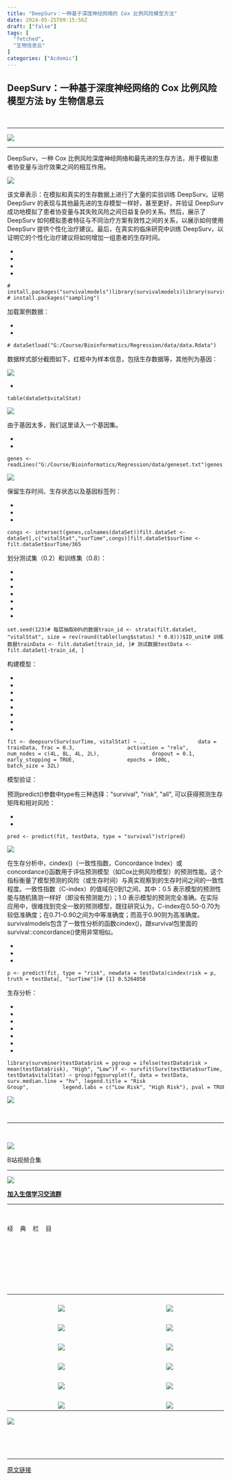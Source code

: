 ```yaml
---
title: "DeepSurv：一种基于深度神经网络的 Cox 比例风险模型方法"
date: 2024-05-25T09:15:56Z
draft: ["false"]
tags: [
  "fetched",
  "生物信息云"
]
categories: ["Acdemic"]
---
```

DeepSurv：一种基于深度神经网络的 Cox 比例风险模型方法 by 生物信息云
------
<div><section><mp-common-profile data-pluginname="mpprofile" data-id="MzA4NDAzODkzMA==" data-headimg="http://mmbiz.qpic.cn/mmbiz_png/dREape4YBzxWN6ialKv18AuE9NAspKUjBTu1vDKIiaVNfPJmP2iaZGCB4RuvytSBVEqoqMI9mIa91jfCmp1jWwA8g/0?wx_fmt=png" data-nickname="生物信息云" data-alias="MedBioInfoCloud" data-signature="生信菜鸟的云笔记" data-from="0" data-weuitheme="light"></mp-common-profile></section><p data-mpa-powered-by="yiban.io"><br></p><hr><p><img data-imgfileid="503802426" data-ratio="0.25" data-s="300,640" data-type="jpeg" data-w="600" data-src="https://mmbiz.qpic.cn/mmbiz_jpg/dREape4YBzyF5jVxNCORGgSJRgWqy8hD1vw3aTCTiauBVLErhPNxeAq1Z3p1iaawPViah3KsJ6q4ibys098ibmnjzcQ/640?wx_fmt=jpeg" src="https://mmbiz.qpic.cn/mmbiz_jpg/dREape4YBzyF5jVxNCORGgSJRgWqy8hD1vw3aTCTiauBVLErhPNxeAq1Z3p1iaawPViah3KsJ6q4ibys098ibmnjzcQ/640?wx_fmt=jpeg"><br></p><hr><p>DeepSurv，一种 Cox 比例风险深度神经网络和最先进的生存方法，用于模拟患者协变量与治疗效果之间的相互作用。<br></p><p><img data-galleryid="" data-imgfileid="503802447" data-ratio="0.439312567132116" data-s="300,640" data-type="png" data-w="931" data-src="https://mmbiz.qpic.cn/mmbiz_png/dREape4YBzwuOFROicwHE0JbQoStnmYf3szUFQUOoMDOLJUY8LqrpcRaH9d7LasU55BKxv1RmbicJHnOZCQlFtvw/640?wx_fmt=png&amp;from=appmsg" src="https://mmbiz.qpic.cn/mmbiz_png/dREape4YBzwuOFROicwHE0JbQoStnmYf3szUFQUOoMDOLJUY8LqrpcRaH9d7LasU55BKxv1RmbicJHnOZCQlFtvw/640?wx_fmt=png&amp;from=appmsg"></p><p>该文章表示：在模拟和真实的生存数据上进行了大量的实验训练 DeepSurv。证明 DeepSurv 的表现与其他最先进的生存模型一样好，甚至更好，并验证 DeepSurv 成功地模拟了患者协变量与其失败风险之间日益复杂的关系。然后，展示了 DeepSurv 如何模拟患者特征与不同治疗方案有效性之间的关系，以展示如何使用 DeepSurv 提供个性化治疗建议。最后，在真实的临床研究中训练 DeepSurv，以证明它的个性化治疗建议将如何增加一组患者的生存时间。</p><section><ul><li><li><li><li></ul><pre data-lang="javascript"><code><span># install.packages(<span>"survivalmodels"</span>)</span></code><code><span>library(survivalmodels)</span></code><code><span>library(survival)</span></code><code><span>library(sampling) # install.packages(<span>"sampling"</span>)</span></code></pre></section><p>加载案例数据：<br></p><section><ul><li><li></ul><pre data-lang="sql"><code><span><span># dataSet</span></span></code><code><span><span>load</span>(<span>"G:/Course/Bioinformatics/Regression/data/data.Rdata"</span>)</span></code></pre></section><p>数据样式部分截图如下，红框中为样本信息，包括生存数据等，其他列为基因：</p><p><img data-galleryid="" data-imgfileid="503802441" data-ratio="0.3212962962962963" data-s="300,640" data-type="png" data-w="1080" data-src="https://mmbiz.qpic.cn/mmbiz_png/dREape4YBzwuOFROicwHE0JbQoStnmYf3zuPcG2ZPAdN3DnkvKO6kiaibhWz5N1aGUNJJxVehndLP8hiayOsN4FXew/640?wx_fmt=png&amp;from=appmsg" src="https://mmbiz.qpic.cn/mmbiz_png/dREape4YBzwuOFROicwHE0JbQoStnmYf3zuPcG2ZPAdN3DnkvKO6kiaibhWz5N1aGUNJJxVehndLP8hiayOsN4FXew/640?wx_fmt=png&amp;from=appmsg"></p><section><ul><li></ul><pre data-lang="bash"><code><span>table(dataSet<span>$vitalStat</span>)</span></code></pre></section><p><img data-galleryid="" data-imgfileid="503802442" data-ratio="0.316622691292876" data-s="300,640" data-type="png" data-w="379" data-src="https://mmbiz.qpic.cn/mmbiz_png/dREape4YBzwuOFROicwHE0JbQoStnmYf3OiagGI2tDia0zIibtOm2tmLSL78ibsSdDO6EJB8MWHxibiajj6GbAicVYlYsA/640?wx_fmt=png&amp;from=appmsg" src="https://mmbiz.qpic.cn/mmbiz_png/dREape4YBzwuOFROicwHE0JbQoStnmYf3OiagGI2tDia0zIibtOm2tmLSL78ibsSdDO6EJB8MWHxibiajj6GbAicVYlYsA/640?wx_fmt=png&amp;from=appmsg"></p><p>由于基因太多，我们这里读入一个基因集。<br></p><section><ul><li><li></ul><pre data-lang="makefile"><code><span>genes &lt;- readLines(<span>"G:/Course/Bioinformatics/Regression/data/geneset.txt"</span>)</span></code><code><span><span>genes[1:5]</span></span></code></pre></section><p><img data-galleryid="" data-imgfileid="503802443" data-ratio="0.08448928121059268" data-s="300,640" data-type="png" data-w="793" data-src="https://mmbiz.qpic.cn/mmbiz_png/dREape4YBzwuOFROicwHE0JbQoStnmYf3sECaY9gP9qsycia8VicctFnG0NicGkrXL4u3WJ7jwc3IvY4hib3pe7kMSw/640?wx_fmt=png&amp;from=appmsg" src="https://mmbiz.qpic.cn/mmbiz_png/dREape4YBzwuOFROicwHE0JbQoStnmYf3sECaY9gP9qsycia8VicctFnG0NicGkrXL4u3WJ7jwc3IvY4hib3pe7kMSw/640?wx_fmt=png&amp;from=appmsg"></p><p>保留生存时间、生存状态以及基因标签列：<br></p><section><ul><li><li><li></ul><pre data-lang="nginx"><code><span><span>congs</span> &lt;- intersect(genes,colnames(dataSet))</span></code><code><span>filt.dataSet &lt;- dataSet[,c(<span>"vitalStat"</span>,<span>"surTime"</span>,congs)]</span></code><code><span>filt.dataSet<span>$surTime</span> &lt;- filt.dataSet<span>$surTime</span>/<span>365</span></span></code></pre></section><p><span>划分测试</span><span>集（0.2）和训练集（0.8）：</span><br></p><section><ul><li><li><li><li><li><li><li></ul><pre data-lang="sql"><code><span>set.seed(<span>123</span>)</span></code><code><span><span># 每层抽取80%的数据</span></span></code><code><span>train_id &lt;- strata(filt.dataSet, <span>"vitalStat"</span>, <span>size</span> = rev(<span>round</span>(<span>table</span>(lung$<span>status</span>) * <span>0.8</span>)))$ID_unit</span></code><code><span><span># 训练数据</span></span></code><code><span>trainData &lt;- filt.dataSet[train_id, ]</span></code><code><span><span># 测试数据</span></span></code><code><span>testData &lt;- filt.dataSet[-train_id, ]</span></code></pre></section><p>构建模型：</p><section><ul><li><li><li><li><li><li><li><li></ul><pre data-lang="xml"><code><span>fit <span>&lt;<span>-</span> <span>deepsurv</span>(<span>Surv</span>(<span>surTime</span>, <span>vitalStat</span>) ~ <span>.</span>, </span></span></code><code><span>                <span>data</span> = <span>trainData,</span> <span>frac</span> = <span>0.3,</span> </span></code><code><span>                <span>activation</span> = <span>"relu"</span>,</span></code><code><span>                <span>num_nodes</span> = <span>c(4L,</span> <span>8L</span>, <span>4L</span>, <span>2L</span>), </span></code><code><span>                <span>dropout</span> = <span>0.1,</span> </span></code><code><span>                <span>early_stopping</span> = <span>TRUE,</span> </span></code><code><span>                <span>epochs</span> = <span>100L,</span></span></code><code><span>                batch_size = 32L)</span></code></pre></section><p>模型验证：</p><p>预测predict()参数中type有三种选择："survival", "risk", "all", 可以获得预测生存矩阵和相对风险：</p><section><ul><li><li></ul><pre data-lang="bash"><code><span>pred &lt;- predict(fit, testData, <span>type</span> = <span>"survival"</span>)</span></code><code><span>str(pred)</span></code></pre></section><p><img data-galleryid="" data-imgfileid="503802444" data-ratio="0.2861685214626391" data-s="300,640" data-type="png" data-w="629" data-src="https://mmbiz.qpic.cn/mmbiz_png/dREape4YBzwuOFROicwHE0JbQoStnmYf3ljiay1FMRwgouyAVib8B0RzD6ZNUjKKHUsibr1ic4vMgKgbzLSNxCDf7gQ/640?wx_fmt=png&amp;from=appmsg" src="https://mmbiz.qpic.cn/mmbiz_png/dREape4YBzwuOFROicwHE0JbQoStnmYf3ljiay1FMRwgouyAVib8B0RzD6ZNUjKKHUsibr1ic4vMgKgbzLSNxCDf7gQ/640?wx_fmt=png&amp;from=appmsg"></p><p><span>在生存分析中，cindex()（一致性指数，Concordance Index）或concordance()函数用于评估预测模型（如Cox比例风险模型）的预测性能。这个指标衡量了模型预测的风险（或生存时间）与真实观察到的生存时间之间的一致性程度。</span><span>一致性指数（C-index）的值域在0到1之间，其中：</span><span>0.5 表示模型的预测性能与随机猜测一样好（即没有预测能力）；</span><span>1</span><span>.0 表示模型的预测完全准确。在实际应用中，很难找到完全一致的预测模型，既往研究认为，C-index在0.50-0.70为较低准确度；在0.71-0.90之间为中等准确度；而高于0.90则为高准确度。</span><span>survivalmodels包含了一致性分析的函数cindex()，跟survival包里面的survival::concordance()使用非常相似。</span></p><section><ul><li><li><li></ul><pre data-lang="xml"><code><span>p <span>&lt;<span>-</span> <span>predict</span>(<span>fit</span>, <span>type</span> = <span>"risk"</span>, <span>newdata</span> = <span>testData)</span></span></span></code><code><span><span>cindex</span>(<span>risk</span> = <span>p,</span> <span>truth</span> = <span>testData[,</span> "<span>surTime</span>"])</span></code><code><span># [<span>1</span>] <span>0.5264058</span></span></code></pre></section><p>生存分析：<br></p><section><ul><li><li><li><li><li><li><li></ul><pre data-lang="php"><code><span>library(survminer)</span></code><code><span>testData$risk = p</span></code><code><span>group = ifelse(testData$risk &gt; mean(testData$risk), <span>"High"</span>, <span>"Low"</span>)</span></code><code><span>f &lt;- survfit(Surv(testData$surTime, testData$vitalStat) ~ group)</span></code><code><span>f</span></code><code><span>ggsurvplot(f, data = testData, surv.median.line = <span>"hv"</span>, legend.title = <span>"Risk Group"</span>,</span></code><code><span>           legend.labs = c(<span>"Low Risk"</span>, <span>"High Risk"</span>), pval = <span>TRUE</span>, ggtheme = theme_bw())</span></code></pre></section><p><img data-galleryid="" data-imgfileid="503802446" data-ratio="1.095435684647303" data-s="300,640" data-type="png" data-w="482" data-src="https://mmbiz.qpic.cn/mmbiz_png/dREape4YBzwuOFROicwHE0JbQoStnmYf3iat95ibZQybHPfPfkRR3SWEbrhLSbRaV8nUdbulb7yzeUR6XAD2Bvp5A/640?wx_fmt=png&amp;from=appmsg" src="https://mmbiz.qpic.cn/mmbiz_png/dREape4YBzwuOFROicwHE0JbQoStnmYf3iat95ibZQybHPfPfkRR3SWEbrhLSbRaV8nUdbulb7yzeUR6XAD2Bvp5A/640?wx_fmt=png&amp;from=appmsg"><span></span></p><p><br></p><hr><p><br></p><p><img data-galleryid="" data-imgfileid="503802425" data-ratio="1.0291970802919708" data-s="300,640" data-type="png" data-w="274" data-src="https://mmbiz.qpic.cn/mmbiz_png/dREape4YBzwlcDib0ZJoicuLyG92DicwGVnDorFCjt6v1RVJKusT6ib2vicAibS7CvADLziaUWZHqictxy4YkgyhsggMbg/640?wx_fmt=png&amp;wxfrom=5&amp;wx_lazy=1&amp;wx_co=1" src="https://mmbiz.qpic.cn/mmbiz_png/dREape4YBzwlcDib0ZJoicuLyG92DicwGVnDorFCjt6v1RVJKusT6ib2vicAibS7CvADLziaUWZHqictxy4YkgyhsggMbg/640?wx_fmt=png&amp;wxfrom=5&amp;wx_lazy=1&amp;wx_co=1"></p><p>B站视频合集</p><hr><section><img data-imgfileid="503802424" data-ratio="1" data-w="400" data-src="https://mmbiz.qpic.cn/mmbiz_png/dREape4YBzw321c7L6nrpqs6Sa0FGFzaFwzp7pdXrJZ5QRhib950DOAUMrj2NDyfuonw7jbnBljp2rxeQJlAyng/640?wx_fmt=png&amp;wxfrom=5&amp;wx_lazy=1&amp;wx_co=1" src="https://mmbiz.qpic.cn/mmbiz_png/dREape4YBzw321c7L6nrpqs6Sa0FGFzaFwzp7pdXrJZ5QRhib950DOAUMrj2NDyfuonw7jbnBljp2rxeQJlAyng/640?wx_fmt=png&amp;wxfrom=5&amp;wx_lazy=1&amp;wx_co=1"></section><p><a target="_blank" href="http://mp.weixin.qq.com/s?__biz=MzA4NDAzODkzMA==&amp;mid=2651278937&amp;idx=1&amp;sn=70b476a444883a9282efc13ee9c19a72&amp;chksm=841eaa24b3692332de6263a5ed15e2b3da3017845d6e533a0b7944624afd2fc3275710f61439&amp;scene=21#wechat_redirect" textvalue="加入生信学习交流群" linktype="text" imgurl="" imgdata="null" data-itemshowtype="0" tab="innerlink" data-linktype="2" hasload="1"><strong>加入生信学习交流群</strong></a></p><hr><p><br></p><section data-mpa-template="t" mpa-from-tpl="t" data-mpa-powered-by="yiban.io"><section data-mid="" mpa-from-tpl="t"><section data-mid="" mpa-from-tpl="t"><section data-mid="" mpa-from-tpl="t"><section data-mid="" mpa-from-tpl="t"><p data-mid=""><span>经    典    栏    目</span></p></section></section><section data-mid="" mpa-from-tpl="t"><br></section><section data-mid="" mpa-from-tpl="t"><br></section></section></section></section><p><br></p><section data-mpa-template="t" mpa-from-tpl="t"><section data-mid="" mpa-from-tpl="t"><section data-mid="" mpa-from-tpl="t"><section data-mid="" mpa-from-tpl="t"><br></section><section data-mid="" mpa-from-tpl="t"><br></section><section data-mid="" mpa-from-tpl="t"><section data-mid="" mpa-from-tpl="t"><table align="center"><tbody><tr><td width="243" valign="bottom" align="center" height="45"><a target="_blank" href="https://mp.weixin.qq.com/mp/appmsgalbum?__biz=MzA4NDAzODkzMA==&amp;action=getalbum&amp;album_id=1338047035672526848#wechat_redirect" textvalue="你已选中了添加链接的内容" tab="innerlink" data-linktype="1"><span data-positionback="static"><img data-imgfileid="503802427" data-ratio="0.2084639498432602" data-s="300,640" data-type="png" data-w="638" data-src="https://mmbiz.qpic.cn/mmbiz_png/dREape4YBzxVERm1kp30MnGymicMs1RNDhkvd0VYruWibnf6I99uicOsqFSIPicvmUP7w8m3ictoTgeAmsmF6v40nqw/640?wx_fmt=png" src="https://mmbiz.qpic.cn/mmbiz_png/dREape4YBzxVERm1kp30MnGymicMs1RNDhkvd0VYruWibnf6I99uicOsqFSIPicvmUP7w8m3ictoTgeAmsmF6v40nqw/640?wx_fmt=png"></span></a></td><td width="243" valign="bottom" align="center" height="45"><a target="_blank" href="https://mp.weixin.qq.com/mp/appmsgalbum?__biz=MzA4NDAzODkzMA==&amp;action=getalbum&amp;album_id=1385753371944239106#wechat_redirect" textvalue="你已选中了添加链接的内容" tab="innerlink" data-linktype="1"><span data-positionback="static"><img data-imgfileid="503802428" data-ratio="0.2084639498432602" data-s="300,640" data-type="png" data-w="638" data-src="https://mmbiz.qpic.cn/mmbiz_png/dREape4YBzxVERm1kp30MnGymicMs1RND8LOmqZpGNerHE2ib3hrYBm7czV8ibjkg6bgUynABicHtDblDwibcK0iafdg/640?wx_fmt=png" src="https://mmbiz.qpic.cn/mmbiz_png/dREape4YBzxVERm1kp30MnGymicMs1RND8LOmqZpGNerHE2ib3hrYBm7czV8ibjkg6bgUynABicHtDblDwibcK0iafdg/640?wx_fmt=png"></span></a></td></tr><tr><td width="243" valign="bottom" align="center" height="45"><a target="_blank" href="https://mp.weixin.qq.com/mp/appmsgalbum?__biz=MzA4NDAzODkzMA==&amp;action=getalbum&amp;album_id=1410264757734817793#wechat_redirect" textvalue="你已选中了添加链接的内容" tab="innerlink" data-linktype="1"><span data-positionback="static"><img data-imgfileid="503802429" data-ratio="0.2084639498432602" data-s="300,640" data-type="png" data-w="638" data-src="https://mmbiz.qpic.cn/mmbiz_png/dREape4YBzxVERm1kp30MnGymicMs1RNDnwmiaAUS36yqYw6aeJ9iaNkNUGmcU7ux65wvficPlQXDHQibW3JYrFJFvQ/640?wx_fmt=png" src="https://mmbiz.qpic.cn/mmbiz_png/dREape4YBzxVERm1kp30MnGymicMs1RNDnwmiaAUS36yqYw6aeJ9iaNkNUGmcU7ux65wvficPlQXDHQibW3JYrFJFvQ/640?wx_fmt=png"></span></a></td><td width="243" valign="bottom" align="center" height="45"><a target="_blank" href="https://mp.weixin.qq.com/mp/appmsgalbum?__biz=MzA4NDAzODkzMA==&amp;action=getalbum&amp;album_id=1369789283514761218#wechat_redirect" textvalue="你已选中了添加链接的内容" tab="innerlink" data-linktype="1"><span data-positionback="static"><img data-imgfileid="503802433" data-ratio="0.20689655172413793" data-s="300,640" data-type="png" data-w="638" data-src="https://mmbiz.qpic.cn/mmbiz_png/dREape4YBzxVERm1kp30MnGymicMs1RNDANc1t4lIm5wTqesgaITcicUlfiaXHrSxrKVeWZYCzlH9MSy7IibTYQLNg/640?wx_fmt=png" src="https://mmbiz.qpic.cn/mmbiz_png/dREape4YBzxVERm1kp30MnGymicMs1RNDANc1t4lIm5wTqesgaITcicUlfiaXHrSxrKVeWZYCzlH9MSy7IibTYQLNg/640?wx_fmt=png"></span></a></td></tr><tr><td width="243" valign="bottom" align="center" height="45"><a target="_blank" href="https://mp.weixin.qq.com/mp/appmsgalbum?__biz=MzA4NDAzODkzMA==&amp;action=getalbum&amp;album_id=1519504738202025984#wechat_redirect" textvalue="你已选中了添加链接的内容" tab="innerlink" data-linktype="1"><span data-positionback="static"><img data-ratio="0.2084639498432602" data-s="300,640" data-type="png" data-w="638" data-imgfileid="503802430" data-src="https://mmbiz.qpic.cn/mmbiz_png/dREape4YBzxVERm1kp30MnGymicMs1RNDQmkz6ffBVfRj1Ab8ibMyygNmmvL7yia3eoZzJNoWjNW6vwjG4y3PWsNg/640?wx_fmt=png" src="https://mmbiz.qpic.cn/mmbiz_png/dREape4YBzxVERm1kp30MnGymicMs1RNDQmkz6ffBVfRj1Ab8ibMyygNmmvL7yia3eoZzJNoWjNW6vwjG4y3PWsNg/640?wx_fmt=png"></span></a></td><td width="243" valign="bottom" align="center" height="45"><a target="_blank" href="https://mp.weixin.qq.com/mp/appmsgalbum?__biz=MzA4NDAzODkzMA==&amp;action=getalbum&amp;album_id=1519504738034253825#wechat_redirect" textvalue="你已选中了添加链接的内容" tab="innerlink" data-linktype="1"><span data-positionback="static"><img data-imgfileid="503802432" data-ratio="0.20689655172413793" data-s="300,640" data-type="png" data-w="638" data-src="https://mmbiz.qpic.cn/mmbiz_png/dREape4YBzxVERm1kp30MnGymicMs1RNDCpphsguALa0tR6pfEy8yLBahRX9iaeYdKCwicKFbBd2X1yTSiaZyZwFqA/640?wx_fmt=png" src="https://mmbiz.qpic.cn/mmbiz_png/dREape4YBzxVERm1kp30MnGymicMs1RNDCpphsguALa0tR6pfEy8yLBahRX9iaeYdKCwicKFbBd2X1yTSiaZyZwFqA/640?wx_fmt=png"></span></a></td></tr><tr><td width="243" valign="bottom" align="center" height="45"><a target="_blank" href="https://mp.weixin.qq.com/mp/appmsgalbum?__biz=MzA4NDAzODkzMA==&amp;action=getalbum&amp;album_id=1687484069455986690#wechat_redirect" textvalue="你已选中了添加链接的内容" tab="innerlink" data-linktype="1"><span data-positionback="static"><img data-imgfileid="503802431" data-ratio="0.2084639498432602" data-s="300,640" data-type="png" data-w="638" data-src="https://mmbiz.qpic.cn/mmbiz_png/dREape4YBzxVERm1kp30MnGymicMs1RND73kOWY2pcLs5dmFMQWCG1Noz1oRR2oBCDHgNjiaAXqEZkLllKtoeO0g/640?wx_fmt=png" src="https://mmbiz.qpic.cn/mmbiz_png/dREape4YBzxVERm1kp30MnGymicMs1RND73kOWY2pcLs5dmFMQWCG1Noz1oRR2oBCDHgNjiaAXqEZkLllKtoeO0g/640?wx_fmt=png"></span></a></td><td width="243" valign="bottom" align="center" height="45"><a target="_blank" href="https://mp.weixin.qq.com/mp/appmsgalbum?__biz=MzA4NDAzODkzMA==&amp;action=getalbum&amp;album_id=1521974159344533507#wechat_redirect" textvalue="你已选中了添加链接的内容" tab="innerlink" data-linktype="1"><span data-positionback="static"><img data-imgfileid="503802434" data-ratio="0.20689655172413793" data-s="300,640" data-type="png" data-w="638" data-src="https://mmbiz.qpic.cn/mmbiz_png/dREape4YBzxVERm1kp30MnGymicMs1RND6nm4ADziajqL0hpSudJTiacRyqVOg9NpnKoyfmVOgzwp97HicIFjb0gDw/640?wx_fmt=png" src="https://mmbiz.qpic.cn/mmbiz_png/dREape4YBzxVERm1kp30MnGymicMs1RND6nm4ADziajqL0hpSudJTiacRyqVOg9NpnKoyfmVOgzwp97HicIFjb0gDw/640?wx_fmt=png"></span></a></td></tr><tr><td width="243" valign="bottom" align="center" height="45"><a target="_blank" href="https://mp.weixin.qq.com/mp/appmsgalbum?__biz=MzA4NDAzODkzMA==&amp;action=getalbum&amp;album_id=1715194110111776770#wechat_redirect" textvalue="你已选中了添加链接的内容" tab="innerlink" data-linktype="1"><span data-positionback="static"><img data-imgfileid="503802435" data-ratio="0.2087912087912088" data-s="300,640" data-type="png" data-w="637" data-src="https://mmbiz.qpic.cn/mmbiz_png/dREape4YBzxVERm1kp30MnGymicMs1RNDRBOVZUPB816xXqA1SlbNzDRkmNRSjtCa3pqjuyAoQJxa1drcW0yeZQ/640?wx_fmt=png" src="https://mmbiz.qpic.cn/mmbiz_png/dREape4YBzxVERm1kp30MnGymicMs1RNDRBOVZUPB816xXqA1SlbNzDRkmNRSjtCa3pqjuyAoQJxa1drcW0yeZQ/640?wx_fmt=png"></span></a></td><td width="243" valign="bottom" align="center" height="45"><a target="_blank" href="https://mp.weixin.qq.com/mp/appmsgalbum?__biz=MzA4NDAzODkzMA==&amp;action=getalbum&amp;album_id=1715194110212440067#wechat_redirect" textvalue="你已选中了添加链接的内容" tab="innerlink" data-linktype="1"><span data-positionback="static"><img data-imgfileid="503802438" data-ratio="0.20689655172413793" data-s="300,640" data-type="png" data-w="638" data-src="https://mmbiz.qpic.cn/mmbiz_png/dREape4YBzxVERm1kp30MnGymicMs1RNDxgtG3pdSyaKcfgvqjDrC2mpKa0MCu1rsbGkQLcOys8c9BVLs2VnjEg/640?wx_fmt=png" src="https://mmbiz.qpic.cn/mmbiz_png/dREape4YBzxVERm1kp30MnGymicMs1RNDxgtG3pdSyaKcfgvqjDrC2mpKa0MCu1rsbGkQLcOys8c9BVLs2VnjEg/640?wx_fmt=png"></span></a></td></tr><tr><td width="243" valign="bottom" align="center" height="45"><a target="_blank" href="https://mp.weixin.qq.com/mp/appmsgalbum?__biz=MzA4NDAzODkzMA==&amp;action=getalbum&amp;album_id=1712569781846933508#wechat_redirect" textvalue="你已选中了添加链接的内容" tab="innerlink" data-linktype="1"><span data-positionback="static"><img data-imgfileid="503802437" data-ratio="0.20722135007849293" data-s="300,640" data-type="png" data-w="637" data-src="https://mmbiz.qpic.cn/mmbiz_png/dREape4YBzxVERm1kp30MnGymicMs1RNDXqLDtKHqQMBReWKnTibVusnVlY43shlib0iaoluz4tmJPej8ej4vWiaehA/640?wx_fmt=png" src="https://mmbiz.qpic.cn/mmbiz_png/dREape4YBzxVERm1kp30MnGymicMs1RNDXqLDtKHqQMBReWKnTibVusnVlY43shlib0iaoluz4tmJPej8ej4vWiaehA/640?wx_fmt=png"></span></a></td><td width="243" valign="bottom" align="center" height="45"><a target="_blank" href="https://mp.weixin.qq.com/mp/appmsgalbum?__biz=MzA4NDAzODkzMA==&amp;action=getalbum&amp;album_id=1338481272770953216#wechat_redirect" textvalue="你已选中了添加链接的内容" tab="innerlink" data-linktype="1"><span data-positionback="static"><img data-imgfileid="503802436" data-ratio="0.2084639498432602" data-s="300,640" data-type="png" data-w="638" data-src="https://mmbiz.qpic.cn/mmbiz_png/dREape4YBzxVERm1kp30MnGymicMs1RND3CbMQTDNRO3A5SELiaQ3DDeqQkt5rfZqpwQRsQYyTicQUD9zQlfolIvQ/640?wx_fmt=png" src="https://mmbiz.qpic.cn/mmbiz_png/dREape4YBzxVERm1kp30MnGymicMs1RND3CbMQTDNRO3A5SELiaQ3DDeqQkt5rfZqpwQRsQYyTicQUD9zQlfolIvQ/640?wx_fmt=png"></span></a></td></tr></tbody></table><span></span><img data-imgfileid="503802439" data-ratio="0.4462962962962963" data-s="300,640" data-type="jpeg" data-w="1080" data-src="https://mmbiz.qpic.cn/mmbiz_jpg/dREape4YBzyF5jVxNCORGgSJRgWqy8hD72dmSRN2iaqQ8CibvLricqsLfL7Mauoa1YLLVYDrhp0RNEGsvicky3kibeA/640?wx_fmt=jpeg" src="https://mmbiz.qpic.cn/mmbiz_jpg/dREape4YBzyF5jVxNCORGgSJRgWqy8hD72dmSRN2iaqQ8CibvLricqsLfL7Mauoa1YLLVYDrhp0RNEGsvicky3kibeA/640?wx_fmt=jpeg"></section></section><section data-mid="" mpa-from-tpl="t"><br></section><section data-mid="" mpa-from-tpl="t"><span></span><br></section></section></section></section><p><br></p><p><mp-style-type data-value="3"></mp-style-type></p></div>  
<hr>
<a href="https://mp.weixin.qq.com/s/MuGvvA4_h7ugDq669JHxRA",target="_blank" rel="noopener noreferrer">原文链接</a>
